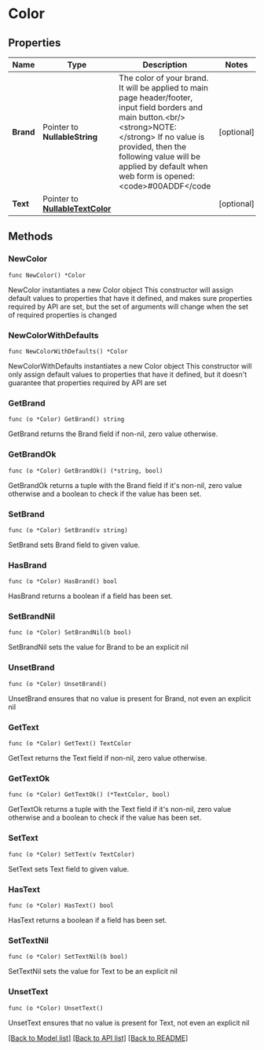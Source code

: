 # Color

## Properties

Name | Type | Description | Notes
------------ | ------------- | ------------- | -------------
**Brand** | Pointer to **NullableString** | The color of your brand. It will be applied to main page header/footer, input field borders and main button.&lt;br/&gt;&lt;strong&gt;NOTE:&lt;/strong&gt; If no value is provided, then the following value will be applied by default when web form is opened: &lt;code&gt;#00ADDF&lt;/code | [optional] 
**Text** | Pointer to [**NullableTextColor**](TextColor.md) |  | [optional] 

## Methods

### NewColor

`func NewColor() *Color`

NewColor instantiates a new Color object
This constructor will assign default values to properties that have it defined,
and makes sure properties required by API are set, but the set of arguments
will change when the set of required properties is changed

### NewColorWithDefaults

`func NewColorWithDefaults() *Color`

NewColorWithDefaults instantiates a new Color object
This constructor will only assign default values to properties that have it defined,
but it doesn't guarantee that properties required by API are set

### GetBrand

`func (o *Color) GetBrand() string`

GetBrand returns the Brand field if non-nil, zero value otherwise.

### GetBrandOk

`func (o *Color) GetBrandOk() (*string, bool)`

GetBrandOk returns a tuple with the Brand field if it's non-nil, zero value otherwise
and a boolean to check if the value has been set.

### SetBrand

`func (o *Color) SetBrand(v string)`

SetBrand sets Brand field to given value.

### HasBrand

`func (o *Color) HasBrand() bool`

HasBrand returns a boolean if a field has been set.

### SetBrandNil

`func (o *Color) SetBrandNil(b bool)`

 SetBrandNil sets the value for Brand to be an explicit nil

### UnsetBrand
`func (o *Color) UnsetBrand()`

UnsetBrand ensures that no value is present for Brand, not even an explicit nil
### GetText

`func (o *Color) GetText() TextColor`

GetText returns the Text field if non-nil, zero value otherwise.

### GetTextOk

`func (o *Color) GetTextOk() (*TextColor, bool)`

GetTextOk returns a tuple with the Text field if it's non-nil, zero value otherwise
and a boolean to check if the value has been set.

### SetText

`func (o *Color) SetText(v TextColor)`

SetText sets Text field to given value.

### HasText

`func (o *Color) HasText() bool`

HasText returns a boolean if a field has been set.

### SetTextNil

`func (o *Color) SetTextNil(b bool)`

 SetTextNil sets the value for Text to be an explicit nil

### UnsetText
`func (o *Color) UnsetText()`

UnsetText ensures that no value is present for Text, not even an explicit nil

[[Back to Model list]](../README.md#documentation-for-models) [[Back to API list]](../README.md#documentation-for-api-endpoints) [[Back to README]](../README.md)


